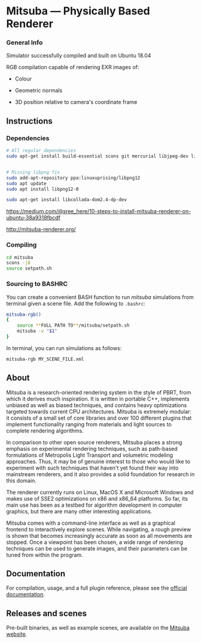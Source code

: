 Mitsuba — Physically Based Renderer
===================================

### General Info

Simulator successfully compiled and built on Ubuntu 18.04

RGB compilation capable of rendering EXR images of:

- Colour

- Geometric normals

- 3D position relative to camera's coordinate frame 

  

## Instructions

### Dependencies

```bash
# All regular dependencies
sudo apt-get install build-essential scons git mercurial libjpeg-dev libilmbase-dev libxerces-c-dev libboost-all-dev libopenexr-dev libglewmx-dev libxxf86vm-dev libpcrecpp0v5 libeigen3-dev libfftw3-dev qt5-default libqt5opengl5-dev libqt5xmlpatterns5-dev


# Missing libpng fix
sudo add-apt-repository ppa:linuxuprising/libpng12
sudo apt update
sudo apt install libpng12-0

sudo apt-get install libcollada-dom2.4-dp-dev
```

https://medium.com/@sree_here/10-steps-to-install-mitsuba-renderer-on-ubuntu-38a9318fbcdf

http://mitsuba-renderer.org/

### Compiling

```bash
cd mitsuba
scons -j8
source setpath.sh
```



### Sourcing to BASHRC

You can create a convenient BASH function to run  *mitsuba* simulations from terminal given a scene file. Add the following to `.bashrc`:

```bash
mitsuba-rgb()
{
    source **FULL PATH TO**/mitsuba/setpath.sh
    mitsuba -v "$1"
}
```



In terminal, you can run simulations as follows:

```bash
mitsuba-rgb MY_SCENE_FILE.xml
```

## About

Mitsuba is a research-oriented rendering system in the style of PBRT, from which it derives much inspiration. It is written in portable C++, implements unbiased as well as biased techniques, and contains heavy optimizations targeted towards current CPU architectures. Mitsuba is extremely modular: it consists of a small set of core libraries and over 100 different plugins that implement functionality ranging from materials and light sources to complete rendering algorithms.

In comparison to other open source renderers, Mitsuba places a strong emphasis on experimental rendering techniques, such as path-based formulations of Metropolis Light Transport and volumetric modeling approaches. Thus, it may be of genuine interest to those who would like to experiment with such techniques that haven't yet found their way into mainstream renderers, and it also provides a solid foundation for research in this domain.

The renderer currently runs on Linux, MacOS X and Microsoft Windows and makes use of SSE2 optimizations on x86 and x86_64 platforms. So far, its main use has been as a testbed for algorithm development in computer graphics, but there are many other interesting applications.

Mitsuba comes with a command-line interface as well as a graphical frontend to interactively explore scenes. While navigating, a rough preview is shown that becomes increasingly accurate as soon as all movements are stopped. Once a viewpoint has been chosen, a wide range of rendering techniques can be used to generate images, and their parameters can be tuned from within the program.

## Documentation

For compilation, usage, and a full plugin reference, please see the [official documentation](http://mitsuba-renderer.org/docs.html).

## Releases and scenes

Pre-built binaries, as well as example scenes, are available on the [Mitsuba website](http://mitsuba-renderer.org/download.html).
